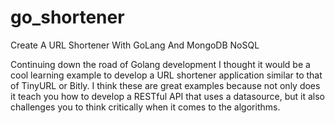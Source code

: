 # go_shortener
Create A URL Shortener With GoLang And MongoDB NoSQL

Continuing down the road of Golang development I thought it would be a cool learning example to develop a URL shortener application similar to that of TinyURL or Bitly.  I think these are great examples because not only does it teach you how to develop a RESTful API that uses a datasource, but it also challenges you to think critically when it comes to the algorithms.